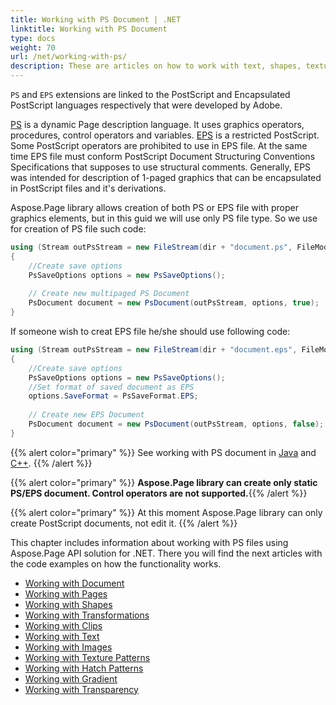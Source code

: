 ```yaml
---
title: Working with PS Document | .NET
linktitle: Working with PS Document
type: docs
weight: 70
url: /net/working-with-ps/
description: These are articles on how to work with text, shapes, texture and hatch patterns, gradients, images, transparency, and pages in PS or EPS files using Aspose.Page for .NET API solution.
---
```


`PS` and `EPS` extensions are linked to the PostScript and Encapsulated PostScript languages respectively that were developed by Adobe.

[PS](https://docs.aspose.com/page/net/what-is-ps-file/) is a dynamic Page description language. It uses graphics operators, procedures, control operators and variables.
[EPS](https://docs.aspose.com/page/net/what-is-eps-file/) is a restricted PostScript. Some PostScript operators are prohibited to use in EPS file. At the same time EPS file must conform PostScript Document
Structuring Conventions Specifications that supposes to use structural comments. Generally, EPS was intended for description of 1-paged graphics that can be encapsulated in PostScript files and it's derivations.

Aspose.Page library allows creation of both PS or EPS file with proper graphics elements, but in this guid we will use only PS file type.
So we use for creation of PS file such code:
```C#
using (Stream outPsStream = new FileStream(dir + "document.ps", FileMode.Create))
{
    //Create save options
    PsSaveOptions options = new PsSaveOptions();
    
    // Create new multipaged PS Document
    PsDocument document = new PsDocument(outPsStream, options, true);
}
```
If someone wish to creat EPS file he/she should use following code:
```C#
using (Stream outPsStream = new FileStream(dir + "document.eps", FileMode.Create))
{
    //Create save options
    PsSaveOptions options = new PsSaveOptions();
    //Set format of saved document as EPS
    options.SaveFormat = PsSaveFormat.EPS;
    
    // Create new EPS Document
    PsDocument document = new PsDocument(outPsStream, options, false);
}
```
{{% alert color="primary" %}}
See working with PS document in [Java](/page/java/ps/working-with-document/) and [C++](/page/cpp/ps/working-with-document/).
{{% /alert %}}

{{% alert color="primary" %}}
**Aspose.Page library can create only static PS/EPS document. Control operators are not supported.**{{% /alert %}}

{{% alert color="primary" %}}
At this moment Aspose.Page library can only create PostScript documents, not edit it.
{{% /alert %}}


This chapter includes information about working with PS files using Aspose.Page API solution for .NET. There you will find the next articles with the code examples on how the functionality works.


- [Working with Document](https://docs.aspose.com/page/net/ps/working-with-document/)
- [Working with Pages](https://docs.aspose.com/page/net/ps/working-with-pages/)
- [Working with Shapes](https://docs.aspose.com/page/net/ps/working-with-shapes/)
- [Working with Transformations](https://docs.aspose.com/page/net/ps/working-with-transformations/)
- [Working with Clips](https://docs.aspose.com/page/net/ps/working-with-clips/)
- [Working with Text](https://docs.aspose.com/page/net/ps/working-with-shapes/)
- [Working with Images](https://docs.aspose.com/page/net/ps/working-with-images/)
- [Working with Texture Patterns](https://docs.aspose.com/page/net/ps/working-with-texture-patterns/)
- [Working with Hatch Patterns](https://docs.aspose.com/page/net/ps/working-with-hatch-patterns/)
- [Working with Gradient](https://docs.aspose.com/page/net/ps/working-with-gradient/)
- [Working with Transparency](https://docs.aspose.com/page/net/ps/working-with-transparency/)



